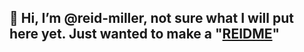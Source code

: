 ## 👋 Hi, I’m @reid-miller, not sure what I will put here yet. Just wanted to make a "[REIDME](https://reidme.dev)"

<!---
reid-miller/reid-miller is a ✨ special ✨ repository because its `README.md` (this file) appears on your GitHub profile.
You can click the Preview link to take a look at your changes.
--->
